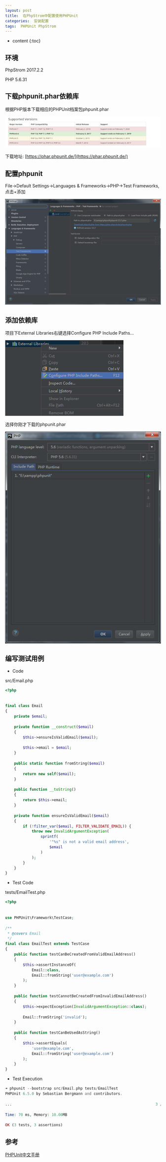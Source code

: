 ```yaml
---
layout: post
title:  在PhpStrom中配置使用PHPUnit
categories:  安装配置
tags:  PHPUnit PhpStrom
---
```


* content
{:toc}

## 环境
PhpStrom 2017.2.2

PHP 5.6.31

## 下载phpunit.phar依赖库
根据PHP版本下载相应的PHPUnit档案包phpunit.phar

![](/assets/images/20171215001.png)

下载地址:
[https://phar.phpunit.de/](https://phar.phpunit.de/)




## 配置phpunit
File->Default Settings->Languages & Frameworks->PHP->Test Frameworks,点击+添加

![](/assets/images/20171215002.png)

## 添加依赖库
项目下External Libraries右键选择Configure PHP Include Paths...

![](/assets/images/20171215003.png)

选择你刚才下载的phpunit.phar

![](/assets/images/20171215004.png)

## 编写测试用例
- Code

src/Email.php

```php
<?php


final class Email
{
    private $email;

    private function __construct($email)
    {
        $this->ensureIsValidEmail($email);

        $this->email = $email;
    }

    public static function fromString($email)
    {
        return new self($email);
    }

    public function __toString()
    {
        return $this->email;
    }

    private function ensureIsValidEmail($email)
    {
        if (!filter_var($email, FILTER_VALIDATE_EMAIL)) {
            throw new InvalidArgumentException(
                sprintf(
                    '"%s" is not a valid email address',
                    $email
                )
            );
        }
    }
}
```
- Test Code

tests/EmailTest.php

```php
<?php


use PHPUnit\Framework\TestCase;

/**
 * @covers Email
 */
final class EmailTest extends TestCase
{
    public function testCanBeCreatedFromValidEmailAddress()
    {
        $this->assertInstanceOf(
            Email::class,
            Email::fromString('user@example.com')
        );
    }

    public function testCannotBeCreatedFromInvalidEmailAddress()
    {
        $this->expectException(InvalidArgumentException::class);

        Email::fromString('invalid');
    }

    public function testCanBeUsedAsString()
    {
        $this->assertEquals(
            'user@example.com',
            Email::fromString('user@example.com')
        );
    }
}
```

- Test Execution

```php
➜ phpunit --bootstrap src/Email.php tests/EmailTest
PHPUnit 6.5.0 by Sebastian Bergmann and contributors.

...                                                                 3 / 3 (100%)

Time: 70 ms, Memory: 10.00MB

OK (3 tests, 3 assertions)
```
## 参考
[PHPUnit中文手册](https://phpunit.de/manual/current/zh_cn/installation.html)
